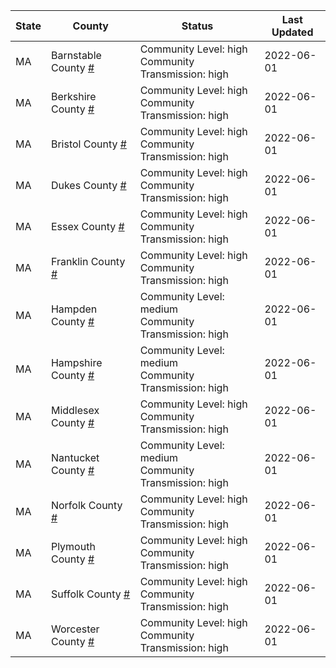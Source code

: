State | County | Status | Last Updated
--- | --- | --- | --- 
MA | Barnstable County <a href="#barnstable_county">#</a> | <a name="barnstable_county"></a>Community Level: high<br/>Community Transmission: high | 2022-06-01
MA | Berkshire County <a href="#berkshire_county">#</a> | <a name="berkshire_county"></a>Community Level: high<br/>Community Transmission: high | 2022-06-01
MA | Bristol County <a href="#bristol_county">#</a> | <a name="bristol_county"></a>Community Level: high<br/>Community Transmission: high | 2022-06-01
MA | Dukes County <a href="#dukes_county">#</a> | <a name="dukes_county"></a>Community Level: high<br/>Community Transmission: high | 2022-06-01
MA | Essex County <a href="#essex_county">#</a> | <a name="essex_county"></a>Community Level: high<br/>Community Transmission: high | 2022-06-01
MA | Franklin County <a href="#franklin_county">#</a> | <a name="franklin_county"></a>Community Level: high<br/>Community Transmission: high | 2022-06-01
MA | Hampden County <a href="#hampden_county">#</a> | <a name="hampden_county"></a>Community Level: medium<br/>Community Transmission: high | 2022-06-01
MA | Hampshire County <a href="#hampshire_county">#</a> | <a name="hampshire_county"></a>Community Level: medium<br/>Community Transmission: high | 2022-06-01
MA | Middlesex County <a href="#middlesex_county">#</a> | <a name="middlesex_county"></a>Community Level: high<br/>Community Transmission: high | 2022-06-01
MA | Nantucket County <a href="#nantucket_county">#</a> | <a name="nantucket_county"></a>Community Level: medium<br/>Community Transmission: high | 2022-06-01
MA | Norfolk County <a href="#norfolk_county">#</a> | <a name="norfolk_county"></a>Community Level: high<br/>Community Transmission: high | 2022-06-01
MA | Plymouth County <a href="#plymouth_county">#</a> | <a name="plymouth_county"></a>Community Level: high<br/>Community Transmission: high | 2022-06-01
MA | Suffolk County <a href="#suffolk_county">#</a> | <a name="suffolk_county"></a>Community Level: high<br/>Community Transmission: high | 2022-06-01
MA | Worcester County <a href="#worcester_county">#</a> | <a name="worcester_county"></a>Community Level: high<br/>Community Transmission: high | 2022-06-01
